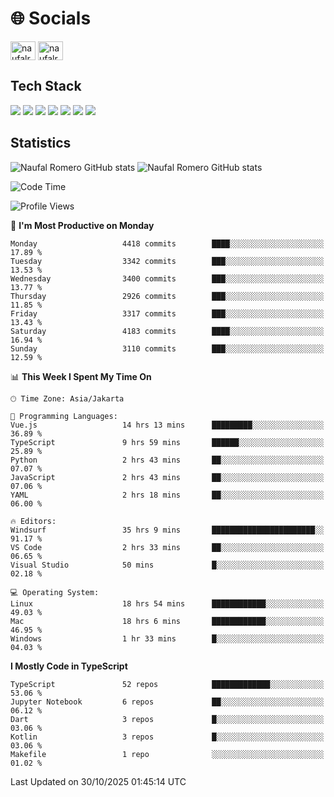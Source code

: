 <h1 align="">🌐 Socials</h1>
<p align="left">
<a href="https://linkedin.com/in/naufal-romero-putra-pratama-9ab816177/" target="blank"><img align="center" src="https://raw.githubusercontent.com/rahuldkjain/github-profile-readme-generator/master/src/images/icons/Social/linked-in-alt.svg" alt="naufalromero" height="30" width="40" /></a>
<a href="https://instagram.com/naufalromero" target="blank"><img align="center" src="https://raw.githubusercontent.com/rahuldkjain/github-profile-readme-generator/master/src/images/icons/Social/instagram.svg" alt="naufalromero" height="30" width="40" /></a>
</p>


<h2 align="">Tech Stack</h2>
<div align="">
  <img src="https://img.shields.io/badge/next.js-000000?style=for-the-badge&logo=nextdotjs&logoColor=white"/>
 <img src="https://img.shields.io/badge/typescript-%23007ACC.svg?style=for-the-badge&logo=typescript&logoColor=white"/>
 <img src="https://img.shields.io/badge/react-%2320232a.svg?style=for-the-badge&logo=react&logoColor=%2361DAFB"/>
 <img src="https://img.shields.io/badge/tailwindcss-%2338B2AC.svg?style=for-the-badge&logo=tailwind-css&logoColor=white"/>
 <img src="https://img.shields.io/badge/Prisma-3982CE?style=for-the-badge&logo=Prisma&logoColor=white"/>
 <img src="https://img.shields.io/badge/javascript-%23323330.svg?style=for-the-badge&logo=javascript&logoColor=%23F7DF1E"/>
 <img src="https://img.shields.io/badge/java-%23ED8B00.svg?style=for-the-badge&logo=openjdk&logoColor=white"/>
</div>


<h2 align="">Statistics</h2>
<div align="">
<img src="https://github-readme-stats-xi-nine-74.vercel.app/api?username=romves&show_icons=true&theme=tokyonight&include_all_commits=true&count_private=true" alt="Naufal Romero GitHub stats"/>
<img src="https://github-readme-stats-xi-nine-74.vercel.app/api/top-langs/?username=romves&theme=tokyonight&hide_border=false&include_all_commits=true&count_private=true&layout=compact" alt="Naufal Romero GitHub stats"/>
</div>

<!--START_SECTION:waka-->
![Code Time](http://img.shields.io/badge/Code%20Time-3%2C058%20hrs%2027%20mins-blue)

![Profile Views](http://img.shields.io/badge/Profile%20Views-0-blue)

📅 **I'm Most Productive on Monday** 

```text
Monday                   4418 commits        ████░░░░░░░░░░░░░░░░░░░░░   17.89 % 
Tuesday                  3342 commits        ███░░░░░░░░░░░░░░░░░░░░░░   13.53 % 
Wednesday                3400 commits        ███░░░░░░░░░░░░░░░░░░░░░░   13.77 % 
Thursday                 2926 commits        ███░░░░░░░░░░░░░░░░░░░░░░   11.85 % 
Friday                   3317 commits        ███░░░░░░░░░░░░░░░░░░░░░░   13.43 % 
Saturday                 4183 commits        ████░░░░░░░░░░░░░░░░░░░░░   16.94 % 
Sunday                   3110 commits        ███░░░░░░░░░░░░░░░░░░░░░░   12.59 % 
```


📊 **This Week I Spent My Time On** 

```text
🕑︎ Time Zone: Asia/Jakarta

💬 Programming Languages: 
Vue.js                   14 hrs 13 mins      █████████░░░░░░░░░░░░░░░░   36.89 % 
TypeScript               9 hrs 59 mins       ██████░░░░░░░░░░░░░░░░░░░   25.89 % 
Python                   2 hrs 43 mins       ██░░░░░░░░░░░░░░░░░░░░░░░   07.07 % 
JavaScript               2 hrs 43 mins       ██░░░░░░░░░░░░░░░░░░░░░░░   07.06 % 
YAML                     2 hrs 18 mins       ██░░░░░░░░░░░░░░░░░░░░░░░   06.00 % 

🔥 Editors: 
Windsurf                 35 hrs 9 mins       ███████████████████████░░   91.17 % 
VS Code                  2 hrs 33 mins       ██░░░░░░░░░░░░░░░░░░░░░░░   06.65 % 
Visual Studio            50 mins             █░░░░░░░░░░░░░░░░░░░░░░░░   02.18 % 

💻 Operating System: 
Linux                    18 hrs 54 mins      ████████████░░░░░░░░░░░░░   49.03 % 
Mac                      18 hrs 6 mins       ████████████░░░░░░░░░░░░░   46.95 % 
Windows                  1 hr 33 mins        █░░░░░░░░░░░░░░░░░░░░░░░░   04.03 % 
```

**I Mostly Code in TypeScript** 

```text
TypeScript               52 repos            █████████████░░░░░░░░░░░░   53.06 % 
Jupyter Notebook         6 repos             ██░░░░░░░░░░░░░░░░░░░░░░░   06.12 % 
Dart                     3 repos             █░░░░░░░░░░░░░░░░░░░░░░░░   03.06 % 
Kotlin                   3 repos             █░░░░░░░░░░░░░░░░░░░░░░░░   03.06 % 
Makefile                 1 repo              ░░░░░░░░░░░░░░░░░░░░░░░░░   01.02 % 
```




 Last Updated on 30/10/2025 01:45:14 UTC
<!--END_SECTION:waka-->
